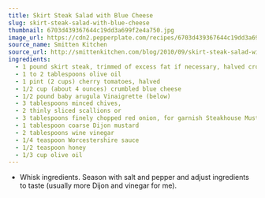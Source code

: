```yaml
---
title: Skirt Steak Salad with Blue Cheese
slug: skirt-steak-salad-with-blue-cheese
thumbnail: 6703d439367644c19dd3a699f2e4a750.jpg
image_url: https://cdn2.pepperplate.com/recipes/6703d439367644c19dd3a699f2e4a750.jpg
source_name: Smitten Kitchen
source_url: http://smittenkitchen.com/blog/2010/09/skirt-steak-salad-with-arugula-and-blue-cheese/
ingredients:
  - 1 pound skirt steak, trimmed of excess fat if necessary, halved crosswise, at room temperature
  - 1 to 2 tablespoons olive oil
  - 1 pint (2 cups) cherry tomatoes, halved
  - 1/2 cup (about 4 ounces) crumbled blue cheese
  - 1/2 pound baby arugula Vinaigrette (below)
  - 3 tablespoons minced chives,
  - 2 thinly sliced scallions or
  - 3 tablespoons finely chopped red onion, for garnish Steakhouse Mustard Vinaigrette
  - 1 tablespoon coarse Dijon mustard
  - 2 tablespoons wine vinegar
  - 1/4 teaspoon Worcestershire sauce
  - 1/2 teaspoon honey
  - 1/3 cup olive oil
---
```


* Whisk ingredients. Season with salt and pepper and adjust ingredients to taste (usually more Dijon and vinegar for me).
